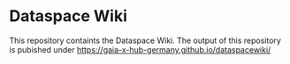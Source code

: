 # Dataspace Wiki

This repository containts the Dataspace Wiki. 
The output of this repository is pubished under https://gaia-x-hub-germany.github.io/dataspacewiki/